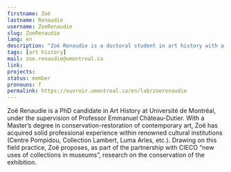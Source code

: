 ```yaml
---
firstname: Zoë
lastname: Renaudie
username: ZoeRenaudie
slug: ZoeRenaudie
lang: en
description: "Zoë Renaudie is a doctoral student in art history with a specialization in museology and digital humanities."
tags: [art history]
mail: zoe.renaudie@umontreal.ca
link:
projects:
status: member
pronouns: f
permalink: https://ouvroir.umontreal.ca/en/lab/zoerenaudie
---
```


Zoë Renaudie is a PhD candidate in Art History at Université de Montréal, under the supervision of Professor Emmanuel Château-Dutier. With a Master’s degree in conservation-restoration of contemporary art, Zoë has acquired solid professional experience within renowned cultural institutions (Centre Pompidou, Collection Lambert, Luma Arles, etc.). Drawing on this field practice, Zoë proposes, as part of the partnership with CIECO “new uses of collections in museums”, research on the conservation of the exhibition.
